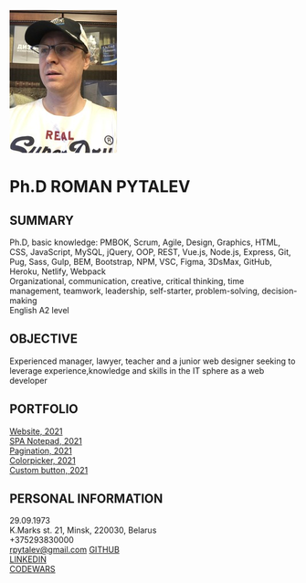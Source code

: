 ![selfie](/selfie.jpg)  
# Ph.D ROMAN PYTALEV  
## SUMMARY   
Ph.D, basic knowledge: PMBOK, Scrum, Agile, Design, Graphics, HTML, CSS, JavaScript, MySQL, jQuery, OOP, REST, Vue.js, Node.js, Express, Git, Pug, Sass, Gulp, BEM, Bootstrap, NPM, VSC, Figma, 3DsMax, GitHub, Heroku, Netlify, Webpack    
Organizational, communication, creative, critical thinking, time management, teamwork, leadership, self-starter, problem-solving, decision-making   
English A2 level  
## OBJECTIVE  
Experienced manager, lawyer, teacher and a junior web designer seeking to leverage experience,knowledge and skills in the IT sphere as a web developer  
## PORTFOLIO   
[Website, 2021](https://rpytalev.github.io/website/)  
[SPA Notepad, 2021](https://unruffled-tesla-3d23e6.netlify.app/)  
[Pagination, 2021](https://rpytalev.github.io/Pagination/)  
[Colorpicker, 2021](https://codepen.io/RoPy73/pen/WNEWQBy/)  
[Custom button, 2021](https://rpytalev.github.io/testTask-customButton/)  
## PERSONAL INFORMATION   
29.09.1973  
K.Marks st. 21, Minsk, 220030, Belarus  
+375293830000  
rpytalev@gmail.com
[GITHUB](https://github.com/RPytalev)  
[LINKEDIN](linkedin.com/in/roman-pytalev-841973221)  
[CODEWARS](https://www.codewars.com/users/RPytalev)  
